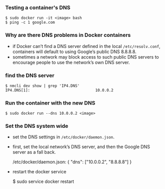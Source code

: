 ### Testing a container's DNS

    $ sudo docker run -it <image> bash
    $ ping -c 1 google.com


### Why are there DNS problems in Docker containers
- if Docker can’t find a DNS server defined in the local `/etc/resolv.conf`, containers will default to using Google’s public DNS 8.8.8.8.
- sometimes a network may block access to such public DNS servers to encourage people to use the network’s own DNS server.


### find the DNS server

    $ nmcli dev show | grep 'IP4.DNS'
    IP4.DNS[1]:                             10.0.0.2


### Run the container with the new DNS

    $ sudo docker run --dns 10.0.0.2 <image>



### Set the DNS system wide
- set the DNS settings in `/etc/docker/daemon.json`.

- first, set the local network’s DNS server, and then the Google DNS server as a fall back.

    /etc/docker/daemon.json:
    {
        "dns": ["10.0.0.2", "8.8.8.8"]
    }

- restart the docker service

    $ sudo service docker restart
